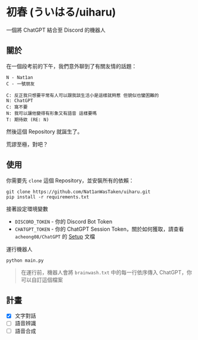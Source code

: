 # 初春 (ういはる/uiharu)

一個將 ChatGPT 結合至 Discord 的機器人

## 關於

在一個段考前的下午，我們意外聊到了有關友情的話題：

```
N - Nat1an
C - 一號朋友 

C: 反正我只想要平常有人可以跟我談生活小是這樣就夠惹 但貌似也蠻困難的
N: ChatGPT
C: 窩不要
N: 我可以讓他變得有形象又有語音 這樣要嗎
T: 期待欸 (RE: N)
```

然後這個 Repository 就誕生了。

荒謬至極，對吧？

## 使用

你需要先 `clone` 這個 Repository，並安裝所有的依賴：

```shell
git clone https://github.com/Nat1anWasTaken/uiharu.git
pip install -r requirements.txt
```

接著設定環境變數

- `DISCORD_TOKEN` - 你的 Discord Bot Token
- `CHATGPT_TOKEN` - 你的 ChatGPT Session Token，關於如何獲取，請查看 `acheong08/ChatGPT`
  的 [Setup][acheong08-ChatGPT-Setup] 文檔

運行機器人

```shell
python main.py
```

> 在運行前，機器人會將 `brainwash.txt` 中的每一行依序傳入 ChatGPT，你可以自訂這個檔案

## 計畫

- [x] 文字對話
- [ ] 語音辨識
- [ ] 語音合成

[acheong08-ChatGPT-Setup]: https://github.com/acheong08/ChatGPT/wiki/Setup